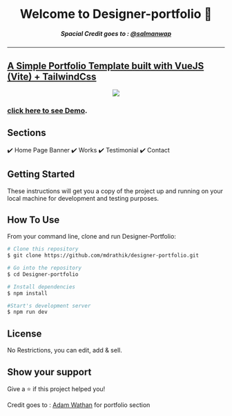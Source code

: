 <h1 align="center">Welcome to Designer-portfolio 👋</h1>

<h5 align="center">Spacial Credit goes to : <a target="_blank" href="https://ibb.co/60BY8Qy">@salmanwap</h5>

<hr/>

## A Simple Portfolio Template built with VueJS (Vite) + TailwindCss

<p align="center">
  <kbd>
    <img src="https://ibb.co/60BY8Qy](https://i.ibb.co/Dfp4Yd1/dsag.png"></img>
  </kbd>
</p>

### **[click here to see Demo](https://desinger-portfolio.netlify.app/)**.

## Sections

✔️ Home Page Banner
✔️ Works
✔️ Testimonial
✔️ Contact

## Getting Started

These instructions will get you a copy of the project up and running on your local machine for development and testing purposes.

## How To Use

From your command line, clone and run Designer-Portfolio:

```bash
# Clone this repository
$ git clone https://github.com/mdrathik/designer-portfolio.git

# Go into the repository
$ cd Designer-portfolio

# Install dependencies
$ npm install

#Start's development server
$ npm run dev
```

## License

No Restrictions, you can edit, add & sell.

## Show your support

Give a ⭐️ if this project helped you!

Credit goes to : [Adam Wathan](https://codepen.io/adamwathan/pen/QWLEJGr) for portfolio section
